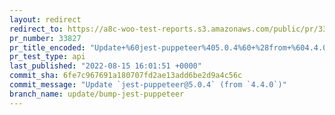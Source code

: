 ```yaml
---
layout: redirect
redirect_to: https://a8c-woo-test-reports.s3.amazonaws.com/public/pr/33827/api/index.html
pr_number: 33827
pr_title_encoded: "Update+%60jest-puppeteer%405.0.4%60+%28from+%604.4.0%60%29"
pr_test_type: api
last_published: "2022-08-15 16:01:51 +0000"
commit_sha: 6fe7c967691a180707fd2ae13add6be2d9a4c56c
commit_message: "Update `jest-puppeteer@5.0.4` (from `4.4.0`)"
branch_name: update/bump-jest-puppeteer
---
```

